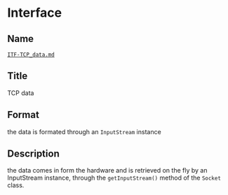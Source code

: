 # Interface

## Name
[`ITF-TCP_data.md`]()

## Title
TCP data

## Format
the data is formated through an `InputStream` instance

## Description
the data comes in form the hardware and is retrieved on the fly by an InputStream instance, through the
`getInputStream()` method of the `Socket` class.
